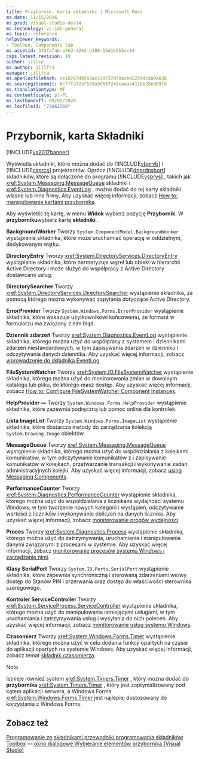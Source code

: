 ```yaml
---
title: Przybornik, karta składniki | Microsoft Docs
ms.date: 11/15/2016
ms.prod: visual-studio-dev14
ms.technology: vs-ide-general
ms.topic: reference
helpviewer_keywords:
- Toolbox, Components tab
ms.assetid: 332fafab-a763-4244-b388-15d1b5b5cc04
caps.latest.revision: 19
author: jillre
ms.author: jillfra
manager: jillfra
ms.openlocfilehash: ce18767d95b3ac539737d78acbd2259dcda0a036
ms.sourcegitcommit: 6cfffa72af599a9d667249caaaa411bb28ea69fd
ms.translationtype: MT
ms.contentlocale: pl-PL
ms.lasthandoff: 09/02/2020
ms.locfileid: "72661569"
---
```

# <a name="toolbox-components-tab"></a>Przybornik, karta Składniki
[!INCLUDE[vs2017banner](../../includes/vs2017banner.md)]

Wyświetla składniki, które można dodać do [!INCLUDE[vbprvb](../../includes/vbprvb-md.md)] i [!INCLUDE[csprcs](../../includes/csprcs-md.md)] projektantów. Oprócz [!INCLUDE[dnprdnshort](../../includes/dnprdnshort-md.md)] składników, które są dołączone do programu [!INCLUDE[vsprvs](../../includes/vsprvs-md.md)] , takich jak <xref:System.Messaging.MessageQueue> składniki i <xref:System.Diagnostics.EventLog> , można dodać do tej karty składniki własne lub inne firmy. Aby uzyskać więcej informacji, zobacz [How to: manipulowanie kartami przybornika](https://msdn.microsoft.com/21285050-cadd-455a-b1f5-a2289a89c4db).

 Aby wyświetlić tę kartę, w menu **Widok** wybierz pozycję **Przybornik**. W **przyborniku**wybierz kartę **składniki** .

 **BackgroundWorker** Tworzy `System.ComponentModel.BackgroundWorker` wystąpienie składnika, które może uruchamiać operację w oddzielnym, dedykowanym wątku.

 **DirectoryEntry** Tworzy <xref:System.DirectoryServices.DirectoryEntry> wystąpienie składnika, które hermetyzuje węzeł lub obiekt w hierarchii Active Directory i może służyć do współpracy z Active Directory dostawcami usług.

 **DirectorySearcher** Tworzy <xref:System.DirectoryServices.DirectorySearcher> wystąpienie składnika, za pomocą którego można wykonywać zapytania dotyczące Active Directory.

 **ErrorProvider** Tworzy `System.Windows.Forms.ErrorProvider` wystąpienie składnika, które wskazuje użytkownikowi końcowemu, że formant w formularzu ma związany z nim błąd.

 **Dziennik zdarzeń** Tworzy <xref:System.Diagnostics.EventLog> wystąpienie składnika, którego można użyć do współpracy z systemem i dziennikami zdarzeń niestandardowych, w tym zapisywania zdarzeń w dzienniku i odczytywania danych dziennika. Aby uzyskać więcej informacji, zobacz [wprowadzenie do składnika EventLog](https://msdn.microsoft.com/a2ba4f28-4b1a-435e-99ef-51b28e21f805).

 **FileSystemWatcher** Tworzy <xref:System.IO.FileSystemWatcher> wystąpienie składnika, którego można użyć do monitorowania zmian w dowolnym katalogu lub pliku, do którego masz dostęp. Aby uzyskać więcej informacji, zobacz [How to: Configure FileSystemWatcher Component Instances](https://msdn.microsoft.com/2e628234-4951-4135-8a86-28b924070d50).

 **HelpProvider —** Tworzy `System.Windows.Forms.HelpProvider` wystąpienie składnika, które zapewnia podręczną lub pomoc online dla kontrolek.

 **Lista ImageList** Tworzy `System.Windows.Forms.ImageList` wystąpienie składnika, które dostarcza metody do zarządzania kolekcją `System.Drawing.Image` obiektów.

 **MessageQueue** Tworzy <xref:System.Messaging.MessageQueue> wystąpienie składnika, którego można użyć do współdziałania z kolejkami komunikatów, w tym odczytywanie komunikatów z i zapisywanie komunikatów w kolejkach, przetwarzanie transakcji i wykonywanie zadań administracyjnych kolejki. Aby uzyskać więcej informacji, zobacz [using Messaging Components](https://msdn.microsoft.com/922dbac7-26f0-4e39-b666-ccfc184793d7).

 **PerformanceCounter** Tworzy <xref:System.Diagnostics.PerformanceCounter> wystąpienie składnika, którego można użyć do współdziałania z licznikami wydajności systemu Windows, w tym tworzenie nowych kategorii i wystąpień, odczytywanie wartości z liczników i wykonywanie obliczeń na danych licznika. Aby uzyskać więcej informacji, zobacz [monitorowanie progów wydajności](https://msdn.microsoft.com/b8b44a55-31d0-4b45-9517-8c1b1e4fdc91).

 **Proces** Tworzy <xref:System.Diagnostics.Process> wystąpienie składnika, którego można użyć do zatrzymywania, uruchamiania i manipulowania danymi związanymi z procesami w systemie. Aby uzyskać więcej informacji, zobacz [monitorowanie procesów systemu Windows i zarządzanie nimi](https://msdn.microsoft.com/a86bd4c1-b92c-49a0-8f32-61d67837b45e).

 **Klasy SerialPort** Tworzy `System.IO.Ports.SerialPort` wystąpienie składnika, które zapewnia synchroniczną i sterowaną zdarzeniami we/wy dostęp do Stanów PIN i przerwania oraz dostęp do właściwości sterownika szeregowego.

 **Kontroler ServiceController** Tworzy <xref:System.ServiceProcess.ServiceController> wystąpienie składnika, którego można użyć do manipulowania istniejącymi usługami, w tym uruchamiania i zatrzymywania usług i wysyłania do nich poleceń. Aby uzyskać więcej informacji, zobacz [monitorowanie usług systemu Windows](https://msdn.microsoft.com/4542ee3f-e052-4cb9-8726-58e9420de222).

 **Czasomierz** Tworzy <xref:System.Windows.Forms.Timer> wystąpienie składnika, którego można użyć w celu dodania funkcji opartych na czasie do aplikacji opartych na systemie Windows. Aby uzyskać więcej informacji, zobacz temat [składnik czasomierza](https://msdn.microsoft.com/library/6700e534-6382-43d5-98ed-14205435fff7).

> [!NOTE]
> Istnieje również system <xref:System.Timers.Timer> , który można dodać do **przybornika** <xref:System.Timers.Timer> , który jest zoptymalizowany pod kątem aplikacji serwera, a Windows Forms <xref:System.Windows.Forms.Timer> jest najlepiej dostosowany do korzystania z Windows Forms.

## <a name="see-also"></a>Zobacz też
 [Programowanie ze](https://msdn.microsoft.com/library/d4d4fcb4-e0b8-46b3-b679-7ee0026eb9e3) [składnikami przewodniki programowania składników](https://msdn.microsoft.com/library/373cacf7-479e-4b05-991c-5cb18824e913) [Toolbox](../../ide/reference/toolbox.md) — [okno dialogowe Wybieranie elementów przybornika (Visual Studio)](https://msdn.microsoft.com/bd07835f-18a8-433e-bccc-7141f65263bb)

